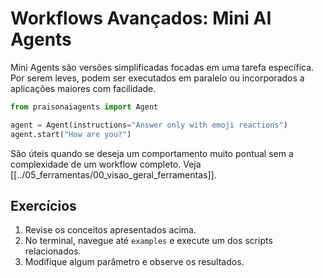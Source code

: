 # Workflows Avançados: Mini AI Agents

Mini Agents são versões simplificadas focadas em uma tarefa específica. Por serem leves, podem ser executados em paralelo ou incorporados a aplicações maiores com facilidade.

```python
from praisonaiagents import Agent

agent = Agent(instructions="Answer only with emoji reactions")
agent.start("How are you?")
```

São úteis quando se deseja um comportamento muito pontual sem a complexidade de um workflow completo.
Veja [[../05_ferramentas/00_visao_geral_ferramentas]].

## Exercícios

1. Revise os conceitos apresentados acima.
2. No terminal, navegue até `examples` e execute um dos scripts relacionados.
3. Modifique algum parâmetro e observe os resultados.
